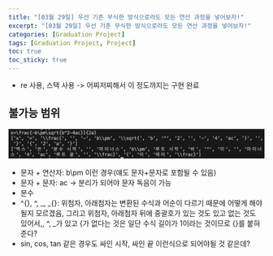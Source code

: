```yaml
---
title: "[03월 29일] 우선 기존 무식한 방식으로라도 모든 연산 과정을 넣어보자!"
excerpt: "[03월 29일] 우선 기존 무식한 방식으로라도 모든 연산 과정을 넣어보자!"
categories: [Graduation Project]
tags: [Graduation Project, Project]
toc: true
toc_sticky: true
---
```


- re 사용, 스택 사용 -> 어찌저찌해서 이 정도까지는 구현 완료

## 불가능 범위

![선행연구](../../assets/image/Graduation-Project/tring.png)

- 문자 + 연산자: b\\pm 이런 경우(얘도 문자+문자로 포함될 수 있음)
- 문자 + 문자: ac -> 분리가 되어야 문자 독음이 가능
- 분수
- ^{}, ^, _, _{}: 위첨자, 아래첨자는 변환된 수식과 어순이 다르기 때문에 어떻게 해야될지 모르겠음, 그리고 위첨자, 아래첨자 뒤에 중괄호가 있는 것도 있고 없는 것도 있어서,, ^, _가 있고 {가 없다는 것은 일단 수식 길이가 1이라는 것이므로 {}를 붙혀준다?
- sin, cos, tan 같은 경우도 싸인 시작, 싸인 끝 이런식으로 되어야될 것 같은데?
